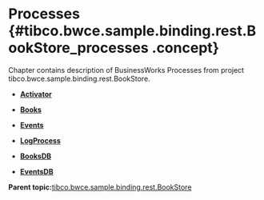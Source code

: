 # Processes {#tibco.bwce.sample.binding.rest.BookStore_processes .concept}

Chapter contains description of BusinessWorks Processes from project tibco.bwce.sample.binding.rest.BookStore.

-   **[Activator](../../../projects/tibco.bwce.sample.binding.rest.BookStore/Processes/tibco/bwce/sample/binding/rest/bookstore/Activator.bwp.md)**  

-   **[Books](../../../projects/tibco.bwce.sample.binding.rest.BookStore/Processes/tibco/bwce/sample/binding/rest/bookstore/Books.bwp.md)**  

-   **[Events](../../../projects/tibco.bwce.sample.binding.rest.BookStore/Processes/tibco/bwce/sample/binding/rest/bookstore/Events.bwp.md)**  

-   **[LogProcess](../../../projects/tibco.bwce.sample.binding.rest.BookStore/Processes/tibco/bwce/sample/binding/rest/bookstore/LogProcess.bwp.md)**  

-   **[BooksDB](../../../projects/tibco.bwce.sample.binding.rest.BookStore/Processes/tibco/bwce/sample/binding/rest/bookstore/db/BooksDB.bwp.md)**  

-   **[EventsDB](../../../projects/tibco.bwce.sample.binding.rest.BookStore/Processes/tibco/bwce/sample/binding/rest/bookstore/db/EventsDB.bwp.md)**  


**Parent topic:**[tibco.bwce.sample.binding.rest.BookStore](../../../projects/tibco.bwce.sample.binding.rest.BookStore/tibco.bwce.sample.binding.rest.BookStore.md)


